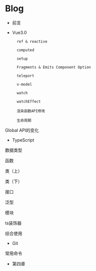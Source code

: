 # Blog

* 前言

* Vue3.0

        ref & reactive

        computed

        setup

        Fragments & Emits Component Option

        teleport

        v-model

        watch

        watchEffect

        渲染函数API修改

        生命周期

Global API的变化

* TypeScript

数据类型

函数

类（上）

类（下）

接口

泛型

模块

ts装饰器

综合使用

* Git

常用命令

* 第四章



